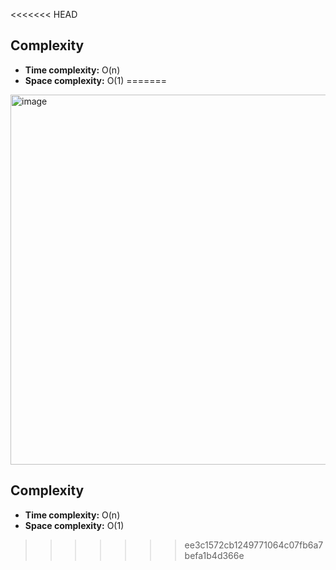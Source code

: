 <<<<<<< HEAD


## Complexity
- **Time complexity:** O(n)
- **Space complexity:** O(1)
=======
<img width="856" height="592" alt="image" src="https://github.com/user-attachments/assets/191cbc69-ef75-4b08-ab5a-d8de1184ff0e" />

## Complexity
- **Time complexity:** O(n)
- **Space complexity:** O(1)
>>>>>>> ee3c1572cb1249771064c07fb6a7befa1b4d366e
